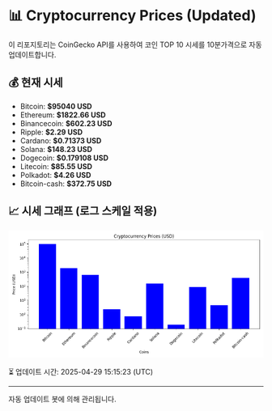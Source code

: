
# 📊 Cryptocurrency Prices (Updated)

이 리포지토리는 CoinGecko API를 사용하여 코인 TOP 10 시세를 10분가격으로 자동 업데이트합니다.

## 💰 현재 시세
- Bitcoin: **$95040 USD**
- Ethereum: **$1822.66 USD**
- Binancecoin: **$602.23 USD**
- Ripple: **$2.29 USD**
- Cardano: **$0.71373 USD**
- Solana: **$148.23 USD**
- Dogecoin: **$0.179108 USD**
- Litecoin: **$85.55 USD**
- Polkadot: **$4.26 USD**
- Bitcoin-cash: **$372.75 USD**

## 📈 시세 그래프 (로그 스케일 적용)
![Crypto Prices](crypto_prices.png)

⏳ 업데이트 시간: 2025-04-29 15:15:23 (UTC)

---
자동 업데이트 봇에 의해 관리됩니다.

